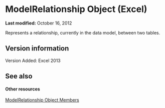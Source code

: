 
# ModelRelationship Object (Excel)

 **Last modified:** October 16, 2012

Represents a relationship, currently in the data model, between two tables.

## Version information

Version Added: Excel 2013 


## See also


#### Other resources


 [ModelRelationship Object Members](99df4e0d-c661-5c52-30e5-5470b6918a8f.md)

